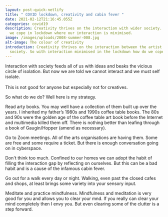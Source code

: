 ```yaml
---
layout: post-quick-netlify
title: " COVID lockdown, creativity and cabin fever "
date: 2021-02-12T21:16:45.055Z
categories: covid19
description: Creativity thrives on the interaction with wider society. So how do
  we cope in lockdown where our interaction is minimised.
image: /images/uploads/2008-summer-008.jpg
alt-image: The colour of creativity
introduction: Creativity thrives on the interaction between the artist and
  society. So with interaction minimised in the lockdown how do we cope?
---
```

Interaction with society feeds all of us with ideas and beaks the vicious circle of isolation. But now we are told we cannot interact and we must self isolate.\
\
This is not good for anyone but especially not for creatives.

So what do we do? Well here is my strategy.

Read arty books. You may well have a collection of them built up over the years. I inherited my father’s 1980s and 1990s coffee table books. The 80s and 90s were the golden age of the coffee table art book before the Internet and multimedia killed them off. There is nothing better than leafing through a book of Gaugin/Hopper (amend as necessary).

Go to Zoom meetings. All of the arts organisations are having them. Some are free and some require a ticket. But there is enough conversation going on in cyberspace.

Don't think too much. Confined to our homes we can adopt the habit of filling the interaction gap by reflecting on ourselves. But this can be a bad habit and is a cause of the infamous cabin fever.

Go out for a walk every day or night. Walking, even past the closed cafes and shops, at least brings some variety into your sensory input.

Meditate and practice mindfulness. Mindfulness and meditation is very good for you and allows you to clear your mnd. If you really can clear your mind completely then I envy you. But even clearing some of the clutter is a step forward.